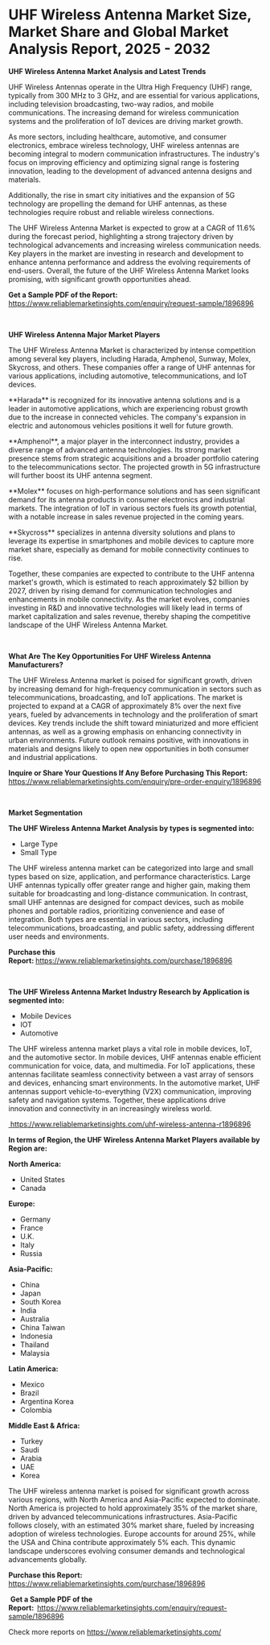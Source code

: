 <p><h1>UHF Wireless Antenna Market Size, Market Share and Global Market Analysis Report, 2025 - 2032</h1></p><p><strong>UHF Wireless Antenna Market Analysis and Latest Trends</strong></p>
<p><p>UHF Wireless Antennas operate in the Ultra High Frequency (UHF) range, typically from 300 MHz to 3 GHz, and are essential for various applications, including television broadcasting, two-way radios, and mobile communications. The increasing demand for wireless communication systems and the proliferation of IoT devices are driving market growth. </p><p>As more sectors, including healthcare, automotive, and consumer electronics, embrace wireless technology, UHF wireless antennas are becoming integral to modern communication infrastructures. The industry's focus on improving efficiency and optimizing signal range is fostering innovation, leading to the development of advanced antenna designs and materials. </p><p>Additionally, the rise in smart city initiatives and the expansion of 5G technology are propelling the demand for UHF antennas, as these technologies require robust and reliable wireless connections. </p><p>The UHF Wireless Antenna Market is expected to grow at a CAGR of 11.6% during the forecast period, highlighting a strong trajectory driven by technological advancements and increasing wireless communication needs. Key players in the market are investing in research and development to enhance antenna performance and address the evolving requirements of end-users. Overall, the future of the UHF Wireless Antenna Market looks promising, with significant growth opportunities ahead.</p></p>
<p><strong>Get a Sample PDF of the Report:&nbsp;</strong> <a href="https://www.reliablemarketinsights.com/enquiry/request-sample/1896896?utm_campaign=3586&utm_medium=2&utm_source=Github&utm_content=ia&utm_term=07042025&utm_id=uhf-wireless-antenna">https://www.reliablemarketinsights.com/enquiry/request-sample/1896896</a></p>
<p>&nbsp;</p>
<p><strong>UHF Wireless Antenna Major Market Players</strong></p>
<p><p>The UHF Wireless Antenna Market is characterized by intense competition among several key players, including Harada, Amphenol, Sunway, Molex, Skycross, and others. These companies offer a range of UHF antennas for various applications, including automotive, telecommunications, and IoT devices.</p><p>**Harada** is recognized for its innovative antenna solutions and is a leader in automotive applications, which are experiencing robust growth due to the increase in connected vehicles. The company's expansion in electric and autonomous vehicles positions it well for future growth.</p><p>**Amphenol**, a major player in the interconnect industry, provides a diverse range of advanced antenna technologies. Its strong market presence stems from strategic acquisitions and a broader portfolio catering to the telecommunications sector. The projected growth in 5G infrastructure will further boost its UHF antenna segment.</p><p>**Molex** focuses on high-performance solutions and has seen significant demand for its antenna products in consumer electronics and industrial markets. The integration of IoT in various sectors fuels its growth potential, with a notable increase in sales revenue projected in the coming years.</p><p>**Skycross** specializes in antenna diversity solutions and plans to leverage its expertise in smartphones and mobile devices to capture more market share, especially as demand for mobile connectivity continues to rise.</p><p>Together, these companies are expected to contribute to the UHF antenna market's growth, which is estimated to reach approximately $2 billion by 2027, driven by rising demand for communication technologies and enhancements in mobile connectivity. As the market evolves, companies investing in R&D and innovative technologies will likely lead in terms of market capitalization and sales revenue, thereby shaping the competitive landscape of the UHF Wireless Antenna Market.</p></p>
<p>&nbsp;</p>
<p><strong>What Are The Key Opportunities For UHF Wireless Antenna Manufacturers?</strong></p>
<p><p>The UHF Wireless Antenna market is poised for significant growth, driven by increasing demand for high-frequency communication in sectors such as telecommunications, broadcasting, and IoT applications. The market is projected to expand at a CAGR of approximately 8% over the next five years, fueled by advancements in technology and the proliferation of smart devices. Key trends include the shift toward miniaturized and more efficient antennas, as well as a growing emphasis on enhancing connectivity in urban environments. Future outlook remains positive, with innovations in materials and designs likely to open new opportunities in both consumer and industrial applications.</p></p>
<p><strong>Inquire or Share Your Questions If Any Before Purchasing This Report:</strong> <a href="https://www.reliablemarketinsights.com/enquiry/pre-order-enquiry/1896896?utm_campaign=3586&utm_medium=2&utm_source=Github&utm_content=ia&utm_term=07042025&utm_id=uhf-wireless-antenna">https://www.reliablemarketinsights.com/enquiry/pre-order-enquiry/1896896</a></p>
<p>&nbsp;</p>
<p><strong>Market Segmentation</strong></p>
<p><strong>The UHF Wireless Antenna Market Analysis by types is segmented into:</strong></p>
<p><ul><li>Large Type</li><li>Small Type</li></ul></p>
<p><p>The UHF wireless antenna market can be categorized into large and small types based on size, application, and performance characteristics. Large UHF antennas typically offer greater range and higher gain, making them suitable for broadcasting and long-distance communication. In contrast, small UHF antennas are designed for compact devices, such as mobile phones and portable radios, prioritizing convenience and ease of integration. Both types are essential in various sectors, including telecommunications, broadcasting, and public safety, addressing different user needs and environments.</p></p>
<p><strong>Purchase this Report:&nbsp;</strong><a href="https://www.reliablemarketinsights.com/purchase/1896896?utm_campaign=3586&utm_medium=2&utm_source=Github&utm_content=ia&utm_term=07042025&utm_id=uhf-wireless-antenna">https://www.reliablemarketinsights.com/purchase/1896896</a></p>
<p>&nbsp;</p>
<p><strong>The UHF Wireless Antenna Market Industry Research by Application is segmented into:</strong></p>
<p><ul><li>Mobile Devices</li><li>IOT</li><li>Automotive</li></ul></p>
<p><p>The UHF wireless antenna market plays a vital role in mobile devices, IoT, and the automotive sector. In mobile devices, UHF antennas enable efficient communication for voice, data, and multimedia. For IoT applications, these antennas facilitate seamless connectivity between a vast array of sensors and devices, enhancing smart environments. In the automotive market, UHF antennas support vehicle-to-everything (V2X) communication, improving safety and navigation systems. Together, these applications drive innovation and connectivity in an increasingly wireless world.</p></p>
<p><a href="https://www.reliablemarketinsights.com/uhf-wireless-antenna-r1896896?utm_campaign=3586&utm_medium=2&utm_source=Github&utm_content=ia&utm_term=07042025&utm_id=uhf-wireless-antenna">&nbsp;https://www.reliablemarketinsights.com/uhf-wireless-antenna-r1896896</a></p>
<p><strong>In terms of Region, the UHF Wireless Antenna Market Players available by Region are:</strong></p>
<p>
    <p> <strong> North America: </strong>
        <ul>
            <li>United States</li>
            <li>Canada</li>
        </ul>
        </p> 
    <p> <strong> Europe: </strong>
        <ul>
            <li>Germany</li>
            <li>France</li>
            <li>U.K.</li>
            <li>Italy</li>
            <li>Russia</li>
        </ul>
        </p> 
    <p> <strong> Asia-Pacific: </strong>
        <ul>
            <li>China</li>
            <li>Japan</li>
            <li>South Korea</li>
            <li>India</li>
            <li>Australia</li>
            <li>China Taiwan</li>
            <li>Indonesia</li>
            <li>Thailand</li>
            <li>Malaysia</li>
        </ul>
        </p> 
    <p> <strong> Latin America: </strong>
        <ul>
            <li>Mexico</li>
            <li>Brazil</li>
            <li>Argentina Korea</li>
            <li>Colombia</li>
        </ul>
        </p> 
    <p> <strong> Middle East & Africa: </strong>
        <ul>
            <li>Turkey</li>
            <li>Saudi</li>
            <li>Arabia</li>
            <li>UAE</li>
            <li>Korea</li>
        </ul>
    </p>
    </p>
<p><p>The UHF wireless antenna market is poised for significant growth across various regions, with North America and Asia-Pacific expected to dominate. North America is projected to hold approximately 35% of the market share, driven by advanced telecommunications infrastructures. Asia-Pacific follows closely, with an estimated 30% market share, fueled by increasing adoption of wireless technologies. Europe accounts for around 25%, while the USA and China contribute approximately 5% each. This dynamic landscape underscores evolving consumer demands and technological advancements globally.</p></p>
<p><strong>Purchase this Report: </strong><a href="https://www.reliablemarketinsights.com/purchase/1896896?utm_campaign=3586&utm_medium=2&utm_source=Github&utm_content=ia&utm_term=07042025&utm_id=uhf-wireless-antenna">https://www.reliablemarketinsights.com/purchase/1896896</a></p>
<p>&nbsp;<strong>Get a Sample PDF of the Report:&nbsp;&nbsp;</strong><a href="https://www.reliablemarketinsights.com/enquiry/request-sample/1896896?utm_campaign=3586&utm_medium=2&utm_source=Github&utm_content=ia&utm_term=07042025&utm_id=uhf-wireless-antenna">https://www.reliablemarketinsights.com/enquiry/request-sample/1896896</a></p>
<p><strong></strong></p>
<p>Check more reports on <a href="https://www.reliablemarketinsights.com/?utm_campaign=3586&utm_medium=2&utm_source=Github&utm_content=ia&utm_term=07042025&utm_id=uhf-wireless-antenna">https://www.reliablemarketinsights.com/</a></p>
